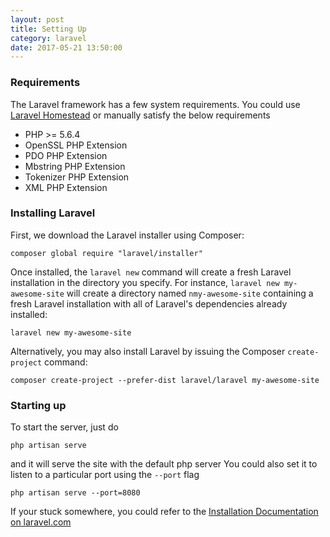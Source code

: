```yaml
---
layout: post
title: Setting Up
category: laravel
date: 2017-05-21 13:50:00
---
```

### Requirements  
The Laravel framework has a few system requirements. You could use [Laravel Homestead](https://laravel.com/docs/5.4/homestead) or manually satisfy the below requirements
- PHP >= 5.6.4
- OpenSSL PHP Extension
- PDO PHP Extension
- Mbstring PHP Extension
- Tokenizer PHP Extension
- XML PHP Extension
### Installing Laravel  
First, we download the Laravel installer using Composer:
```shell
composer global require "laravel/installer"
```
Once installed, the `laravel new` command will create a fresh Laravel installation in the directory you specify. For instance, `laravel new my-awesome-site` will create a directory named `nmy-awesome-site` containing a fresh Laravel installation with all of Laravel's dependencies already installed:
```shell
laravel new my-awesome-site
```
Alternatively, you may also install Laravel by issuing the Composer `create-project` command:
```shell
composer create-project --prefer-dist laravel/laravel my-awesome-site
```

### Starting up
To start the server, just do
```shell
php artisan serve
```
and it will serve the site with the default php server
You could also set it to listen to a particular port using the `--port` flag
```shell
php artisan serve --port=8080
```

If your stuck somewhere, you could refer to the [Installation Documentation on laravel.com](https://laravel.com/docs/5.4/installation)
